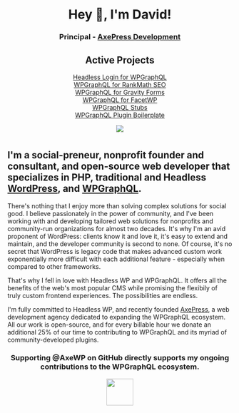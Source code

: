 <h1 align="center">Hey 👋, I'm David!</h1>

<h3 align="center">Principal - <a href="https://axepress.dev">AxePress Development</a></h3>
<h2 align="center">Active Projects</h2>
<p align="center">
	<a href="https://github.com/harness-software/wp-graphql-headless-login">Headless Login for WPGraphQL</a><br /> 
	<a href="https://github.com/axewp/wp-graphql-rank-math">WPGraphQL for RankMath SEO</a><br />
	<a href="https://github.com/harness-software/wp-graphql-gravity-forms">WPGraphQL for Gravity Forms</a><br />
	<a href="https://github.com/hsimah-services/wp-graphql-facetwp">WPGraphQL for FacetWP</a><br />
	<a href="https://github.com/axewp/wp-graphql-stubs">WPGraphQL Stubs</a><br />
	<a href="https://github.com/axewp/wp-graphql-plugin-boilerplate">WPGraphQL Plugin Boilerplate</a><br />
<p align="center">
	<a href="https://github.com/sponsors/AxeWP" alt="GitHub Sponsors"><img src="https://img.shields.io/static/v1?label=Sponsor%20Me%20%40%20AxeWP&message=%E2%9D%A4&logo=GitHub&color=%23fe8e86&style=for-the-badge" /></a>
</p>

#

<h2 style="border-bottom:0"> I'm a social-preneur, nonprofit founder and consultant, and open-source web developer that specializes in PHP, traditional and Headless <a href="https://wordpress.org">WordPress</a>, and <a href="https://github.com/wp-graphql/wp-graphql">WPGraphQL</a>.</h2>

There's nothing that I enjoy more than solving complex solutions for social good. I believe passionately in the power of community, and  I've been working with and developing tailored web solutions for nonprofits and community-run organizations for almost two decades. It's why I'm an avid proponent of WordPress: clients know it and love it, it's easy to extend and maintain, and the developer community is second to none. Of course, it's no secret that WordPress is legacy code that makes advanced custom work exponentially more difficult with each additional feature - especially when compared to other frameworks.

That's why I fell in love with Headless WP and WPGraphQL. It offers all the benefits of the web's most popular CMS while promising the flexibily of truly custom frontend experiences. The possibilities are endless.

I'm fully committed to Headless WP, and recently founded [AxePress](https://axepress.dev), a web development agency dedicated to expanding the WPGraphQL ecosystem. All our work is open-source, and for every billable hour we donate an additional 25% of our time to contributing to WPGraphQL and its myriad of community-developed plugins.

<h3 align="center">Supporting @AxeWP on GitHub directly supports my ongoing contributions to the WPGraphQL ecosystem.</h3>
<p align="center">
<a href="https://github.com/sponsors/AxeWP" alt="GitHub Sponsors" target="_blank" rel="noreferrer"><img src="https://img.shields.io/static/v1?label=Sponsor%20Me%20%40%20AxeWP&message=%E2%9D%A4&logo=GitHub&color=%23fe8e86&style=for-the-badge" height="60" width="auto"></a>
</p>
